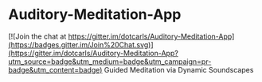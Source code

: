 # Auditory-Meditation-App

[![Join the chat at https://gitter.im/dotcarls/Auditory-Meditation-App](https://badges.gitter.im/Join%20Chat.svg)](https://gitter.im/dotcarls/Auditory-Meditation-App?utm_source=badge&utm_medium=badge&utm_campaign=pr-badge&utm_content=badge)
Guided Meditation via Dynamic Soundscapes
